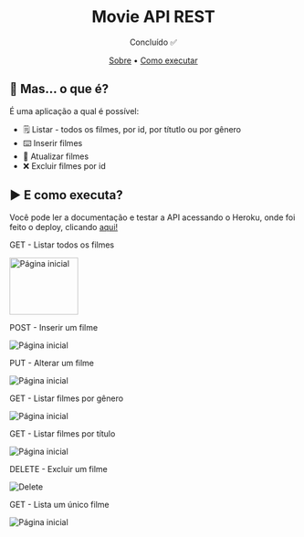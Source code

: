 
<h1 align="center">Movie API REST</h1>
<p align="center">Concluído ✅</p>
<p align="center">
 <a href="#Sobre">Sobre</a> •
 <a href="#Executar">Como executar</a>
</p>

<h2 id="Sobre">👀 Mas... o que é?</h2>
<p>É uma aplicação a qual é possível:</p>

- 🗒️ Listar - todos os filmes, por id, por títutlo ou por gênero
- ⌨️ Inserir filmes 
- 🔄 Atualizar filmes
-  ❌ Excluir filmes por id

<h2 id="Executar">▶️ E como executa?</h2>
<p>Você pode ler a documentação e testar a API acessando o Heroku, onde foi feito o deploy, clicando <a href="https://movies-api-tk.herokuapp.com/swagger-ui.html">aqui!</a></p>

<p>GET - Listar todos os filmes</p>
<img src="https://media.giphy.com/media/xK8DXNHuqXdk8M6yHq/giphy.gif" alt="Página inicial" width="120px;" height="100px;">

<p>POST - Inserir um filme</p>
<img src="" alt="Página inicial">

<p>PUT - Alterar um filme</p>
<img src="" alt="Página inicial">

<p>GET - Listar filmes por gênero</p>
<img src="" alt="Página inicial">

<p>GET - Listar filmes por título</p>
<img src="" alt="Página inicial">

<p>DELETE - Excluir um filme</p>
<img src="" alt="Delete">

<p>GET - Lista um único filme</p>
<img src="" alt="Página inicial">


